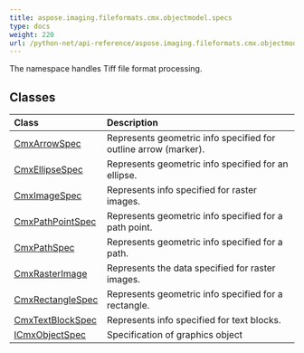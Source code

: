 ```yaml
---
title: aspose.imaging.fileformats.cmx.objectmodel.specs
type: docs
weight: 220
url: /python-net/api-reference/aspose.imaging.fileformats.cmx.objectmodel.specs/
---
```



The namespace handles Tiff file format processing.

## **Classes**
|**Class**|**Description**|
| :- | :- |
|[CmxArrowSpec](/imaging/python-net/api-reference/aspose.imaging.fileformats.cmx.objectmodel.specs/cmxarrowspec/)|Represents geometric info specified for outline arrow (marker).|
|[CmxEllipseSpec](/imaging/python-net/api-reference/aspose.imaging.fileformats.cmx.objectmodel.specs/cmxellipsespec/)|Represents geometric info specified for an ellipse.|
|[CmxImageSpec](/imaging/python-net/api-reference/aspose.imaging.fileformats.cmx.objectmodel.specs/cmximagespec/)|Represents info specified for raster images.|
|[CmxPathPointSpec](/imaging/python-net/api-reference/aspose.imaging.fileformats.cmx.objectmodel.specs/cmxpathpointspec/)|Represents geometric info specified for a path point.|
|[CmxPathSpec](/imaging/python-net/api-reference/aspose.imaging.fileformats.cmx.objectmodel.specs/cmxpathspec/)|Represents geometric info specified for a path.|
|[CmxRasterImage](/imaging/python-net/api-reference/aspose.imaging.fileformats.cmx.objectmodel.specs/cmxrasterimage/)|Represents the data specified for raster images.|
|[CmxRectangleSpec](/imaging/python-net/api-reference/aspose.imaging.fileformats.cmx.objectmodel.specs/cmxrectanglespec/)|Represents geometric info specified for a rectangle.|
|[CmxTextBlockSpec](/imaging/python-net/api-reference/aspose.imaging.fileformats.cmx.objectmodel.specs/cmxtextblockspec/)|Represents info specified for text blocks.|
|[ICmxObjectSpec](/imaging/python-net/api-reference/aspose.imaging.fileformats.cmx.objectmodel.specs/icmxobjectspec/)|Specification of graphics object|
